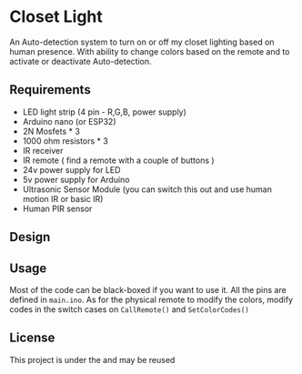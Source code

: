 # Closet Light
An Auto-detection system to turn on or off my closet lighting based on human presence. 
With ability to change colors based on the remote and to activate or deactivate Auto-detection.

## Requirements 
- LED light strip (4 pin - R,G,B, power supply)
- Arduino nano (or ESP32)
- 2N Mosfets * 3
- 1000 ohm resistors * 3
- IR receiver 
- IR remote (  find a remote with a couple of buttons )
- 24v power supply for LED
- 5v power supply for Arduino
- Ultrasonic Sensor Module (you can switch this out and use human motion IR or basic IR)
- Human PIR sensor

## Design

## Usage
Most of the code can be black-boxed if you want to use it. All the pins are defined in `main.ino`. As for the physical remote to modify the colors,  modify codes in the switch cases on `CallRemote()` and `SetColorCodes()`

## License

This project is under the []() and may be reused 